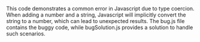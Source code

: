 This code demonstrates a common error in Javascript due to type coercion. When adding a number and a string, Javascript will implicitly convert the string to a number, which can lead to unexpected results. The bug.js file contains the buggy code, while bugSolution.js provides a solution to handle such scenarios.